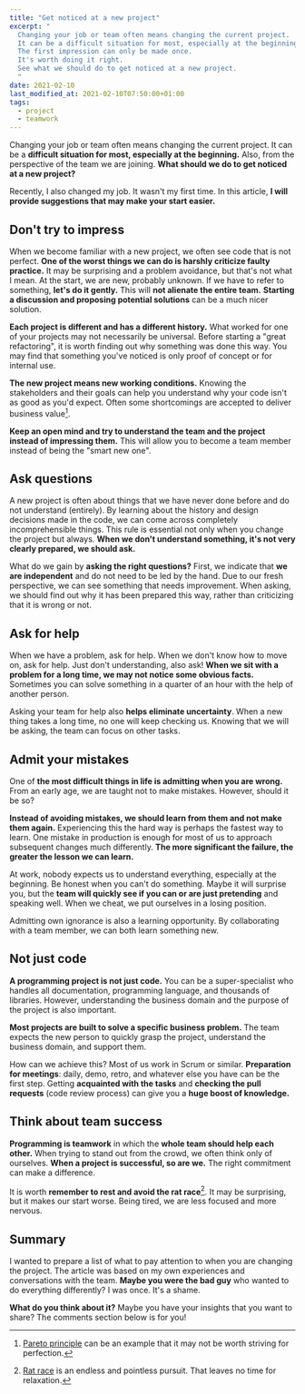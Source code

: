 ```yaml
---
title: "Get noticed at a new project"
excerpt: "
  Changing your job or team often means changing the current project.
  It can be a difficult situation for most, especially at the beginning.
  The first impression can only be made once.
  It's worth doing it right.
  See what we should do to get noticed at a new project.
  "
date: 2021-02-10
last_modified_at: 2021-02-10T07:50:00+01:00
tags:
  - project
  - teamwork
---
```


  Changing your job or team often means changing the current project.
  It can be a **difficult situation for most, especially at the beginning.**
  Also, from the perspective of the team we are joining.
  **What should we do to get noticed at a new project?**

  Recently, I also changed my job.
  It wasn't my first time.
  In this article, **I will provide suggestions that may make your start easier.**

## Don't try to impress

  When we become familiar with a new project, we often see code that is not perfect.
  **One of the worst things we can do is harshly criticize faulty practice.**
  It may be surprising and a problem avoidance, but that's not what I mean.
  At the start, we are new, probably unknown.
  If we have to refer to something, **let's do it gently.**
  This will **not alienate the entire team.**
  **Starting a discussion and proposing potential solutions** can be a much nicer solution.

  **Each project is different and has a different history.**
  What worked for one of your projects may not necessarily be universal.
  Before starting a "great refactoring", it is worth finding out why something was done this way.
  You may find that something you've noticed is only proof of concept or for internal use.

  **The new project means new working conditions.**
  Knowing the stakeholders and their goals can help you understand why your code isn't as good as you'd expect.
  Often some shortcomings are accepted to deliver business value[^1].

  [^1]: [Pareto principle](https://en.wikipedia.org/wiki/Pareto_principle) can be an example that it may not be worth striving for perfection.

  **Keep an open mind and try to understand the team and the project instead of impressing them.**
  This will allow you to become a team member instead of being the "smart new one".

## Ask questions

  A new project is often about things that we have never done before and do not understand (entirely).
  By learning about the history and design decisions made in the code, we can come across completely incomprehensible things.
  This rule is essential not only when you change the project but always.
  **When we don't understand something, it's not very clearly prepared, we should ask.**

  What do we gain by **asking the right questions?**
  First, we indicate that **we are independent** and do not need to be led by the hand.
  Due to our fresh perspective, we can see something that needs improvement.
  When asking, we should find out why it has been prepared this way, rather than criticizing that it is wrong or not.

## Ask for help

  When we have a problem, ask for help. When we don't know how to move on, ask for help. Just don't understanding, also ask!
  **When we sit with a problem for a long time, we may not notice some obvious facts.**
  Sometimes you can solve something in a quarter of an hour with the help of another person.

  Asking your team for help also **helps eliminate uncertainty**.
  When a new thing takes a long time, no one will keep checking us.
  Knowing that we will be asking, the team can focus on other tasks.

## Admit your mistakes

  One of **the most difficult things in life is admitting when you are wrong.**
  From an early age, we are taught not to make mistakes.
  However, should it be so?

  **Instead of avoiding mistakes, we should learn from them and not make them again.**
  Experiencing this the hard way is perhaps the fastest way to learn.
  One mistake in production is enough for most of us to approach subsequent changes much differently.
  **The more significant the failure, the greater the lesson we can learn.**

  At work, nobody expects us to understand everything, especially at the beginning.
  Be honest when you can't do something.
  Maybe it will surprise you, but the **team will quickly see if you can or are just pretending** and speaking well.
  When we cheat, we put ourselves in a losing position.

  Admitting own ignorance is also a learning opportunity.
  By collaborating with a team member, we can both learn something new.

## Not just code

  **A programming project is not just code.**
  You can be a super-specialist who handles all documentation, programming language, and thousands of libraries.
  However, understanding the business domain and the purpose of the project is also important.

  **Most projects are built to solve a specific business problem.**
  The team expects the new person to quickly grasp the project, understand the business domain, and support them.

  How can we achieve this?
  Most of us work in Scrum or similar.
  **Preparation for meetings**: daily, demo, retro, and whatever else you have can be the first step.
  Getting **acquainted with the tasks** and **checking the pull requests** (code review process) can give you a **huge boost of knowledge.**

## Think about team success

  **Programming is teamwork** in which the **whole team should help each other.**
  When trying to stand out from the crowd, we often think only of ourselves.
  **When a project is successful, so are we.**
  The right commitment can make a difference.

  It is worth **remember to rest and avoid the rat race**[^2].
  It may be surprising, but it makes our start worse.
  Being tired, we are less focused and more nervous.

  [^2]: [Rat race](https://en.wikipedia.org/wiki/Rat_race) is an endless and pointless pursuit. That leaves no time for relaxation.

## Summary

  I wanted to prepare a list of what to pay attention to when you are changing the project.
  The article was based on my own experiences and conversations with the team.
  **Maybe you were the bad guy** who wanted to do everything differently?
  I was once. It's a shame.

  **What do you think about it?**
  Maybe you have your insights that you want to share?
  The comments section below is for you!
